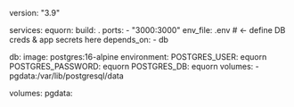 version: "3.9"

services:
  equorn:
    build: .
    ports:
      - "3000:3000"
    env_file: .env           # ← define DB creds & app secrets here
    depends_on:
      - db

  db:
    image: postgres:16-alpine
    environment:
      POSTGRES_USER: equorn
      POSTGRES_PASSWORD: equorn
      POSTGRES_DB: equorn
    volumes:
      - pgdata:/var/lib/postgresql/data

volumes:
  pgdata:
